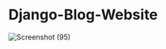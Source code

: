 # Django-Blog-Website


![Screenshot (95)](https://github.com/praxton74/Django-Blog/assets/94388365/a0a999c4-194c-41af-83d2-d7717a762c67)
